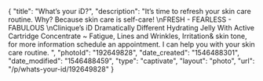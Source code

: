 {
    "title": "What’s your iD?",
    "description": "It’s time to refresh your skin care routine. Why? Because skin care is self-care! \nFRESH - FEARLESS - FABULOUS \nClinique’s iD Dramatically Different Hydrating Jelly With Active Cartridge Concentrate ~ Fatigue, Lines and Wrinkles, Irritation& skin tone, for more information schedule an appointment. I can help you with your skin care routine. ",
    "photoId": "192649828",
    "date_created": "1546488301",
    "date_modified": "1546488459",
    "type": "captivate",
    "layout": "photo",
    "url": "\/p\/whats-your-id\/192649828"
}